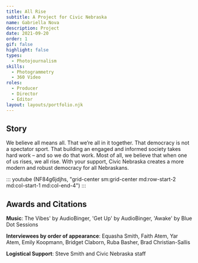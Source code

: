 ```yaml
---
title: All Rise
subtitle: A Project for Civic Nebraska
name: Gabriella Nova
description: Project
date: 2021-09-20
order: 1
gif: false
highlight: false
types:
  - Photojournalism
skills:
  - Photogrammetry
  - 360 Video
roles:
  - Producer
  - Director
  - Editor
layout: layouts/portfolio.njk
---
```


<copy-wrap class="grid-center sm:grid-center md:row-start-2 md:col-start-4 md:col-end-6">

## Story

We believe all means all. That we’re all in it together. That democracy is not a spectator sport. That building an engaged and informed society takes hard work – and so we do that work. Most of all, we believe that when one of us rises, we all rise. With your support, Civic Nebraska creates a more modern and robust democracy for all Nebraskans.

</copy-wrap>

::: youtube (NF84g6jdjhs, "grid-center sm:grid-center md:row-start-2 md:col-start-1 md:col-end-4") :::

<copy-wrap class="grid-center sm:grid-center md:grid-center">

## Awards and Citations

**Music**: The Vibes' by AudioBinger, 'Get Up' by AudioBinger, 'Awake' by Blue Dot Sessions 

**Interviewees by order of appearance**: Equasha Smith, Faith Atem, Yar Atem, Emily Koopmann, Bridget Claborn, Ruba Basher, Brad Christian-Sallis 

**Logistical Support**: Steve Smith and Civic Nebraska staff

</copy-wrap>
